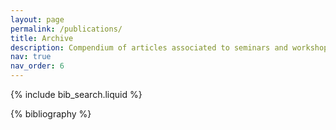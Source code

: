 ```yaml
---
layout: page
permalink: /publications/
title: Archive
description: Compendium of articles associated to seminars and workshops over the years.
nav: true
nav_order: 6
---
```


<!-- _pages/publications.md -->

<!-- Bibsearch Feature -->

{% include bib_search.liquid %}

<div class="publications">

{% bibliography %}

</div>
